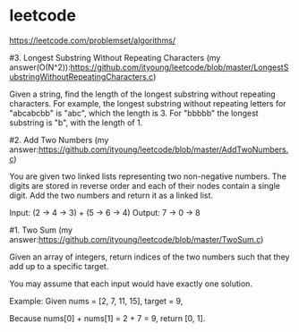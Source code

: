 # leetcode
https://leetcode.com/problemset/algorithms/

#3. Longest Substring Without Repeating Characters
(my answer(O(N^2)):https://github.com/ityoung/leetcode/blob/master/LongestSubstringWithoutRepeatingCharacters.c)

Given a string, find the length of the longest substring without repeating characters. For example, the longest substring without repeating letters for "abcabcbb" is "abc", which the length is 3. For "bbbbb" the longest substring is "b", with the length of 1.

#2. Add Two Numbers
(my answer:https://github.com/ityoung/leetcode/blob/master/AddTwoNumbers.c)

You are given two linked lists representing two non-negative numbers. The digits are stored in reverse order and each of their nodes contain a single digit. Add the two numbers and return it as a linked list.

Input: (2 -> 4 -> 3) + (5 -> 6 -> 4)
Output: 7 -> 0 -> 8

#1. Two Sum
(my answer:https://github.com/ityoung/leetcode/blob/master/TwoSum.c)

Given an array of integers, return indices of the two numbers such that they add up to a specific target.

You may assume that each input would have exactly one solution.

Example:
Given nums = [2, 7, 11, 15], target = 9,

Because nums[0] + nums[1] = 2 + 7 = 9,
return [0, 1].
